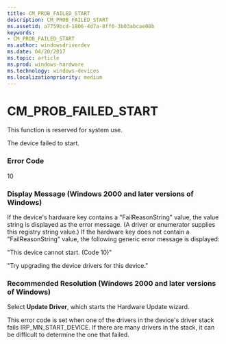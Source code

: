 ```yaml
---
title: CM_PROB_FAILED_START
description: CM_PROB_FAILED_START
ms.assetid: a7759bcd-1806-4d7a-8ff0-3b03abcae08b
keywords:
- CM_PROB_FAILED_START
ms.author: windowsdriverdev
ms.date: 04/20/2017
ms.topic: article
ms.prod: windows-hardware
ms.technology: windows-devices
ms.localizationpriority: medium
---
```


# CM_PROB_FAILED_START

This function is reserved for system use.





The device failed to start.

### Error Code

10

### Display Message (Windows 2000 and later versions of Windows)

If the device's hardware key contains a "FailReasonString" value, the value string is displayed as the error message. (A driver or enumerator supplies this registry string value.) If the hardware key does not contain a "FailReasonString" value, the following generic error message is displayed:

"This device cannot start. (Code 10)"

"Try upgrading the device drivers for this device."

### Recommended Resolution (Windows 2000 and later versions of Windows)

Select **Update Driver**, which starts the Hardware Update wizard.

This error code is set when one of the drivers in the device's driver stack fails IRP_MN_START_DEVICE. If there are many drivers in the stack, it can be difficult to determine the one that failed.

 

 





